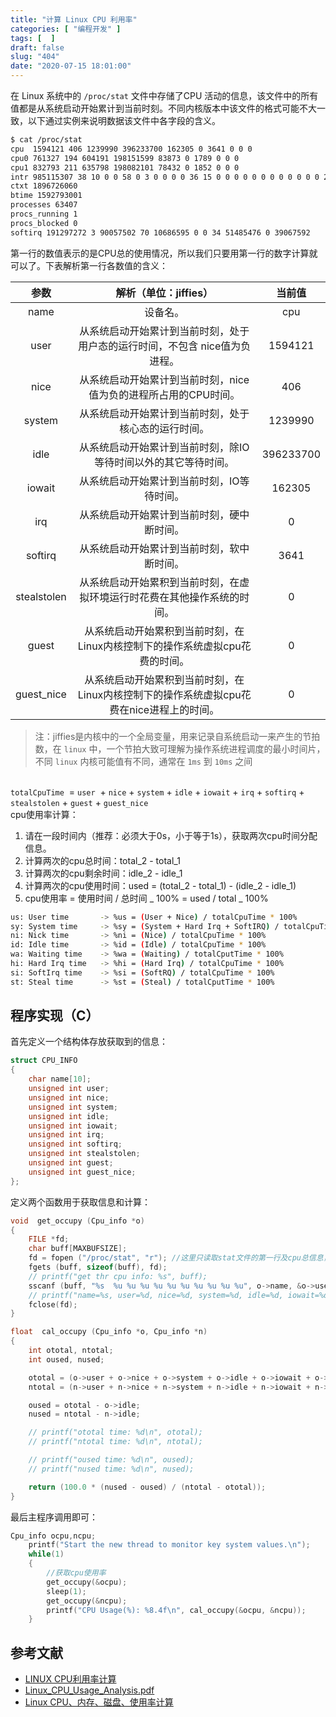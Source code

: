 ```yaml
---
title: "计算 Linux CPU 利用率"
categories: [ "编程开发" ]
tags: [  ]
draft: false
slug: "404"
date: "2020-07-15 18:01:00"
---
```



在 Linux 系统中的 `/proc/stat` 文件中存储了CPU 活动的信息，该文件中的所有值都是从系统启动开始累计到当前时刻。不同内核版本中该文件的格式可能不大一致，以下通过实例来说明数据该文件中各字段的含义。<br />

```bash
$ cat /proc/stat 
cpu  1594121 406 1239990 396233700 162305 0 3641 0 0 0
cpu0 761327 194 604191 198151599 83873 0 1789 0 0 0
cpu1 832793 211 635798 198082101 78432 0 1852 0 0 0
intr 985115307 38 10 0 0 58 0 3 0 0 0 0 36 15 0 0 0 0 0 0 0 0 0 0 0 0 2473171 42 0 862348 0 57 0 0 0 0 0 0 0 0 0 0 0 0 0 0 0 0 0 0 0 0 0 0 0 0 0 0 0 0 0 0 0 0 0 0 0 0 0 0 0 0 0 0 0 0 0 0 0 0 0 0 0 0 0 0 0 0 0 0 0 0 0 0 0 0 0 0 0 0 0 0 0 0 0 0 0 0 0 0 0 0 0 0 0 0 0 0 0 0 0 0 0 0 0 0 0 0 0 0 0 0 0 0 0 0 0 0 0 0 0 0 0 0 0 0 0 0 0 0 0 0 0 0 0 0 0 0 0 0 0 0 0 0 0 0 0 0 0 0 0 0 0 0 0 0 0 0 0 0 0 0 0 0 0 0 0 0 0 0 0 0 0 0 0 0 0 0 0 0 0 0 0 0 0 0 0 0 0 0 0 0 0 0 0 0 0 0 0 0 0 0 0 0 0 0 0 0 0 0 0 0 0 0 0 0 0 0 0 0 0 0 0 0 0 0 0 0 0 0 0 0 0 0 0 0 0 0 0 0 0 0 0 0 0 0 0 0 0 0 0 0 0 0 0 0 0 0 0 0 0 0 0 0 0 0 0 0 0 0 0 0 0 0 0 0 0 0 0 0 0 0 0 0 0 0 0 0 0 0 0 0 0 0 0 0 0 0 0 0 0 0 0 0 0 0 0 0 0 0 0 0 0 0 0 0 0 0 0 0 0 0 0 0 0 0 0 0 0 0 0 0 0 0 0 0 0 0 0 0 0 0 0 0 0 0 0 0 0 0 0 0 0 0 0 0 0 0 0 0 0 0 0 0 0 0 0 0 0 0 0 0 0 0 0 0 0 0 0 0 0 0 0 0 0 0 0 0 0 0 0 0 0 0 0 0 0 0 0 0 0 0 0 0 0 0 0 0 0 0 0 0 0 0 0 0 0 0 0 0 0
ctxt 1896726060
btime 1592793001
processes 63407
procs_running 1
procs_blocked 0
softirq 191297272 3 90057502 70 10686595 0 0 34 51485476 0 39067592
```
第一行的数值表示的是CPU总的使用情况，所以我们只要用第一行的数字计算就可以了。下表解析第一行各数值的含义：

| 参数 | 解析（单位：jiffies） | 当前值 |
| :---: | :---: | :---: |
| name | 设备名。 | cpu |
| user | 从系统启动开始累计到当前时刻，处于用户态的运行时间，不包含 nice值为负进程。 | 1594121 |
| nice | 从系统启动开始累计到当前时刻，nice值为负的进程所占用的CPU时间。 | 406 |
| system | 从系统启动开始累计到当前时刻，处于核心态的运行时间。 | 1239990 |
| idle | 从系统启动开始累计到当前时刻，除IO等待时间以外的其它等待时间。 | 396233700 |
| iowait | 从系统启动开始累计到当前时刻，IO等待时间。 | 162305 |
| irq | 从系统启动开始累计到当前时刻，硬中断时间。 | 0 |
| softirq | 从系统启动开始累计到当前时刻，软中断时间。 | 3641 |
| stealstolen | 从系统启动开始累积到当前时刻，在虚拟环境运行时花费在其他操作系统的时间。 | 0 |
| guest | 从系统启动开始累积到当前时刻，在Linux内核控制下的操作系统虚拟cpu花费的时间。 | 0 |
| guest_nice | 从系统启动开始累积到当前时刻，在Linux内核控制下的操作系统虚拟cpu花费在nice进程上的时间。 | 0 |



> 注：jiffies是内核中的一个全局变量，用来记录自系统启动一来产生的节拍数，在 `linux` 中，一个节拍大致可理解为操作系统进程调度的最小时间片，不同 `linux` 内核可能值有不同，通常在 `1ms` 到 `10ms` 之间


<br />`totalCpuTime`  =  `user`  +  `nice` + `system` + `idle` + `iowait` + `irq` + `softirq` + `stealstolen` + `guest` + `guest_nice` <br />cpu使用率计算：

1. 请在一段时间内（推荐：必须大于0s，小于等于1s），获取两次cpu时间分配信息。
1. 计算两次的cpu总时间：total_2 - total_1
1. 计算两次的cpu剩余时间：idle_2 - idle_1
1. 计算两次的cpu使用时间：used = (total_2 - total_1) - (idle_2 - idle_1)
1. cpu使用率 = 使用时间 / 总时间 _ 100% = used / total _ 100%
```bash
us: User time       -> %us = (User + Nice) / totalCpuTime * 100%
sy: System time     -> %sy = (System + Hard Irq + SoftIRQ) / totalCpuTime
ni: Nick time       -> %ni = (Nice) / totalCpuTime * 100%
id: Idle time       -> %id = (Idle) / totalCpuTime * 100%
wa: Waiting time    -> %wa = (Waiting) / totalCputTime * 100%
hi: Hard Irq time   -> %hi = (Hard Irq) / totalCpuTime * 100%
si: SoftIrq time    -> %si = (SoftRQ) / totalCpuTime * 100%
st: Steal time      -> %st = (Steal) / totalCputTime * 100%
```
<a name="0m6Fn"></a>
## 程序实现（C）
首先定义一个结构体存放获取到的信息：
```c
struct CPU_INFO
{
    char name[10];
    unsigned int user;
    unsigned int nice;
    unsigned int system;
    unsigned int idle;
    unsigned int iowait;
    unsigned int irq;
    unsigned int softirq;
    unsigned int stealstolen;
    unsigned int guest;
    unsigned int guest_nice;
};
```
定义两个函数用于获取信息和计算：
```c
void  get_occupy (Cpu_info *o)
{
    FILE *fd;
    char buff[MAXBUFSIZE];
    fd = fopen ("/proc/stat", "r"); //这里只读取stat文件的第一行及cpu总信息，如需获取每核cpu的使用情况，请分析stat文件的接下来几行。
    fgets (buff, sizeof(buff), fd);
    // printf("get thr cpu info: %s", buff);
    sscanf (buff, "%s  %u %u %u %u %u %u %u %u %u %u", o->name, &o->user, &o->nice, &o->system, &o->idle, &o->iowait, &o->irq, &o->softirq, &o->stealstolen, &o->guest, &o->guest_nice);
    // printf("name=%s, user=%d, nice=%d, system=%d, idle=%d, iowait=%d, irq=%d, softirq=%d, stralstolen=%d, guest=%d, guest_nice=%d\n", o->name, o->user, o->nice, o->system, o->idle, o->iowait, o->irq, o->softirq, o->stealstolen, o->guest, o->guest_nice);
    fclose(fd);
}

float  cal_occupy (Cpu_info *o, Cpu_info *n)
{
    int ototal, ntotal;
    int oused, nused;

    ototal = (o->user + o->nice + o->system + o->idle + o->iowait + o-> irq + o-> softirq + o->stealstolen + o->guest + o->guest_nice);
    ntotal = (n->user + n->nice + n->system + n->idle + n->iowait + n-> irq + n-> softirq + n->stealstolen + n->guest + n->guest_nice);

    oused = ototal - o->idle;
    nused = ntotal - n->idle;

    // printf("ototal time: %d\n", ototal);
    // printf("ntotal time: %d\n", ntotal);

    // printf("oused time: %d\n", oused);
    // printf("nused time: %d\n", nused);

    return (100.0 * (nused - oused) / (ntotal - ototal));
}
```
最后主程序调用即可：
```c
Cpu_info ocpu,ncpu;
    printf("Start the new thread to monitor key system values.\n");
    while(1)
    {
        //获取cpu使用率
        get_occupy(&ocpu);
        sleep(1);
        get_occupy(&ncpu);
        printf("CPU Usage(%): %8.4f\n", cal_occupy(&ocpu, &ncpu));
    }
```
<a name="12p5M"></a>
## 参考文献

- [LINUX CPU利用率计算](https://blog.csdn.net/turkeyzhou/article/details/6709953)
- [Linux_CPU_Usage_Analysis.pdf](https://www.yuque.com/attachments/yuque/0/2020/pdf/376635/1594805660806-b531c61d-f10c-4b6b-86c2-021e7532c4b9.pdf?_lake_card=%7B%22uid%22%3A%221594805660617-0%22%2C%22src%22%3A%22https%3A%2F%2Fwww.yuque.com%2Fattachments%2Fyuque%2F0%2F2020%2Fpdf%2F376635%2F1594805660806-b531c61d-f10c-4b6b-86c2-021e7532c4b9.pdf%22%2C%22name%22%3A%22Linux_CPU_Usage_Analysis.pdf%22%2C%22size%22%3A239710%2C%22type%22%3A%22application%2Fpdf%22%2C%22ext%22%3A%22pdf%22%2C%22progress%22%3A%7B%22percent%22%3A99%7D%2C%22status%22%3A%22done%22%2C%22percent%22%3A0%2C%22id%22%3A%22lw671%22%2C%22card%22%3A%22file%22%7D)
- [Linux CPU、内存、磁盘、使用率计算](https://www.jianshu.com/p/541d8efcbb78)
